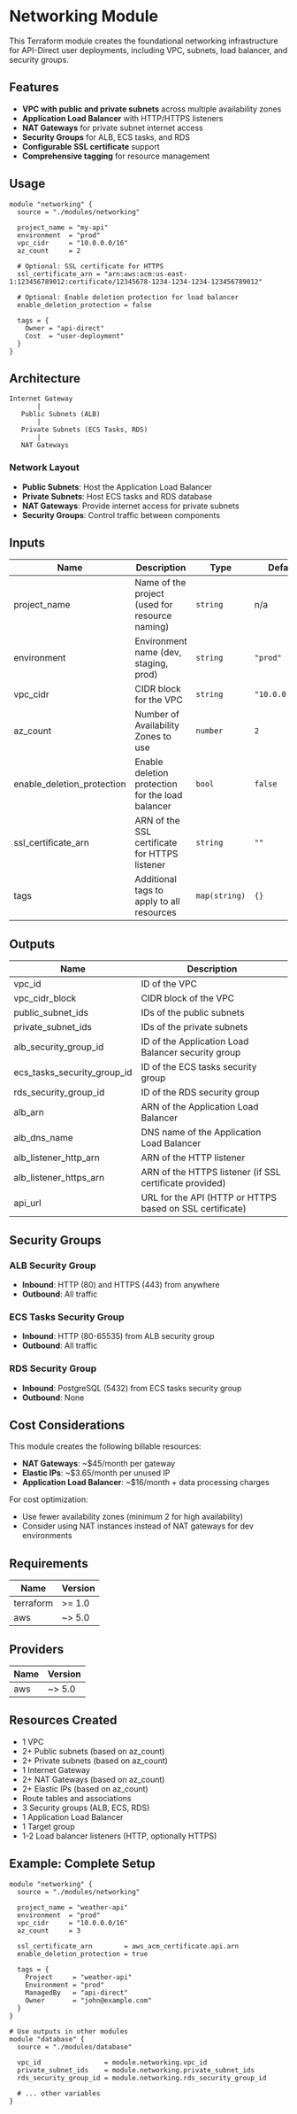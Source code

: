 # Networking Module

This Terraform module creates the foundational networking infrastructure for API-Direct user deployments, including VPC, subnets, load balancer, and security groups.

## Features

- **VPC with public and private subnets** across multiple availability zones
- **Application Load Balancer** with HTTP/HTTPS listeners
- **NAT Gateways** for private subnet internet access
- **Security Groups** for ALB, ECS tasks, and RDS
- **Configurable SSL certificate** support
- **Comprehensive tagging** for resource management

## Usage

```hcl
module "networking" {
  source = "./modules/networking"

  project_name = "my-api"
  environment  = "prod"
  vpc_cidr     = "10.0.0.0/16"
  az_count     = 2

  # Optional: SSL certificate for HTTPS
  ssl_certificate_arn = "arn:aws:acm:us-east-1:123456789012:certificate/12345678-1234-1234-1234-123456789012"

  # Optional: Enable deletion protection for load balancer
  enable_deletion_protection = false

  tags = {
    Owner = "api-direct"
    Cost  = "user-deployment"
  }
}
```

## Architecture

```
Internet Gateway
       |
   Public Subnets (ALB)
       |
   Private Subnets (ECS Tasks, RDS)
       |
   NAT Gateways
```

### Network Layout

- **Public Subnets**: Host the Application Load Balancer
- **Private Subnets**: Host ECS tasks and RDS database
- **NAT Gateways**: Provide internet access for private subnets
- **Security Groups**: Control traffic between components

## Inputs

| Name | Description | Type | Default | Required |
|------|-------------|------|---------|:--------:|
| project_name | Name of the project (used for resource naming) | `string` | n/a | yes |
| environment | Environment name (dev, staging, prod) | `string` | `"prod"` | no |
| vpc_cidr | CIDR block for the VPC | `string` | `"10.0.0.0/16"` | no |
| az_count | Number of Availability Zones to use | `number` | `2` | no |
| enable_deletion_protection | Enable deletion protection for the load balancer | `bool` | `false` | no |
| ssl_certificate_arn | ARN of the SSL certificate for HTTPS listener | `string` | `""` | no |
| tags | Additional tags to apply to all resources | `map(string)` | `{}` | no |

## Outputs

| Name | Description |
|------|-------------|
| vpc_id | ID of the VPC |
| vpc_cidr_block | CIDR block of the VPC |
| public_subnet_ids | IDs of the public subnets |
| private_subnet_ids | IDs of the private subnets |
| alb_security_group_id | ID of the Application Load Balancer security group |
| ecs_tasks_security_group_id | ID of the ECS tasks security group |
| rds_security_group_id | ID of the RDS security group |
| alb_arn | ARN of the Application Load Balancer |
| alb_dns_name | DNS name of the Application Load Balancer |
| alb_listener_http_arn | ARN of the HTTP listener |
| alb_listener_https_arn | ARN of the HTTPS listener (if SSL certificate provided) |
| api_url | URL for the API (HTTP or HTTPS based on SSL certificate) |

## Security Groups

### ALB Security Group
- **Inbound**: HTTP (80) and HTTPS (443) from anywhere
- **Outbound**: All traffic

### ECS Tasks Security Group
- **Inbound**: HTTP (80-65535) from ALB security group
- **Outbound**: All traffic

### RDS Security Group
- **Inbound**: PostgreSQL (5432) from ECS tasks security group
- **Outbound**: None

## Cost Considerations

This module creates the following billable resources:
- **NAT Gateways**: ~$45/month per gateway
- **Elastic IPs**: ~$3.65/month per unused IP
- **Application Load Balancer**: ~$16/month + data processing charges

For cost optimization:
- Use fewer availability zones (minimum 2 for high availability)
- Consider using NAT instances instead of NAT gateways for dev environments

## Requirements

| Name | Version |
|------|---------|
| terraform | >= 1.0 |
| aws | ~> 5.0 |

## Providers

| Name | Version |
|------|---------|
| aws | ~> 5.0 |

## Resources Created

- 1 VPC
- 2+ Public subnets (based on az_count)
- 2+ Private subnets (based on az_count)
- 1 Internet Gateway
- 2+ NAT Gateways (based on az_count)
- 2+ Elastic IPs (based on az_count)
- Route tables and associations
- 3 Security groups (ALB, ECS, RDS)
- 1 Application Load Balancer
- 1 Target group
- 1-2 Load balancer listeners (HTTP, optionally HTTPS)

## Example: Complete Setup

```hcl
module "networking" {
  source = "./modules/networking"

  project_name = "weather-api"
  environment  = "prod"
  vpc_cidr     = "10.0.0.0/16"
  az_count     = 3

  ssl_certificate_arn        = aws_acm_certificate.api.arn
  enable_deletion_protection = true

  tags = {
    Project     = "weather-api"
    Environment = "prod"
    ManagedBy   = "api-direct"
    Owner       = "john@example.com"
  }
}

# Use outputs in other modules
module "database" {
  source = "./modules/database"

  vpc_id                = module.networking.vpc_id
  private_subnet_ids    = module.networking.private_subnet_ids
  rds_security_group_id = module.networking.rds_security_group_id
  
  # ... other variables
}
